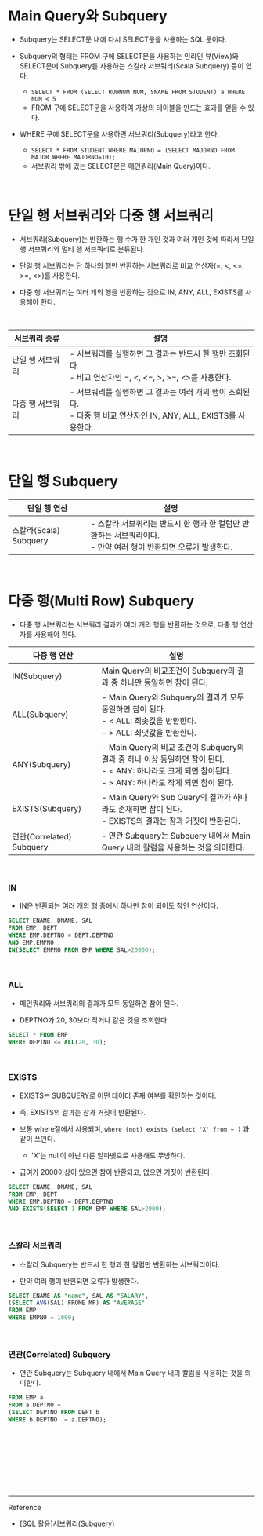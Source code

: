 # Main Query와 Subquery

- Subquery는 SELECT문 내에 다시 SELECT문을 사용하는 SQL 문이다.

- Subquery의 형태는 FROM 구에 SELECT문을 사용하는 인라인 뷰(View)와 SELECT문에 Subquery를 사용하는 스칼라 서브쿼리(Scala Subquery) 등이 있다.

  - ```SELECT * FROM (SELECT ROWNUM NUM, SNAME FROM STUDENT) a WHERE NUM < 5```
  - FROM 구에 SELECT문을 사용하여 가상의 테이블을 만드는 효과를 얻을 수 있다.
  
- WHERE 구에 SELECT문을 사용하면 서브쿼리(Subquery)라고 한다.
   - ```SELECT * FROM STUDENT WHERE MAJORNO = (SELECT MAJORNO FROM MAJOR WHERE MAJORNO=10);```
   - 서브쿼리 밖에 있는 SELECT문은 메인쿼리(Main Query)이다.
   
<br/>

# 단일 행 서브쿼리와 다중 행 서브쿼리

- 서브쿼리(Subquery)는 반환하는 행 수가 한 개인 것과 여러 개인 것에 따라서 단일 행 서브쿼리와 멀티 행 서브쿼리로 분류된다.

- 단일 행 서브쿼리는 단 하나의 행만 반환하는 서브쿼리로 비교 연산자(=, <, <=, >=, <>)를 사용한다.

- 다중 행 서브쿼리는 여러 개의 행을 반환하는 것으로 IN, ANY, ALL, EXISTS를 사용해야 한다.

<br/>

|서브쿼리 종류|설명|
|---|---|
|단일 행 서브쿼리|	- 서브쿼리를 실행하면 그 결과는 반드시 한 행만 조회된다.<br/> - 비교 연산자인 =, <, <=, >, >=, <>를 사용한다.|
|다중 행 서브쿼리|	- 서브쿼리를 실행하면 그 결과는 여러 개의 행이 조회된다. <br/> - 다중 행 비교 연산자인 IN, ANY, ALL, EXISTS를 사용한다.|

<br/>


# 단일 행 Subquery

|단일 행 연산| 설명|
|---|---|
|스칼라(Scala) Subquery|	- 스칼라 서브쿼리는 반드시 한 행과 한 컬럼만 반환하는 서브쿼리이다. <br/> - 만약 여러 행이 반환되면 오류가 발생한다.|

<br/>

# 다중 행(Multi Row) Subquery

- 다중 행 서브쿼리는 서브쿼리 결과가 여러 개의 행을 반환하는 것으로, 다중 행 연산자를 사용해야 한다.

|다중 행 연산|설명|
|---|---|
|IN(Subquery)|	Main Query의 비교조건이 Subquery의 결과 중 하나만 동일하면 참이 된다.|
|ALL(Subquery)|	- Main Query와 Subquery의 결과가 모두 동일하면 참이 된다. <br/> - < ALL: 최솟값을 반환한다. <br/> - > ALL: 최댓값을 반환한다. |
|ANY(Subquery)|	- Main Query의 비교 조건이 Subquery의 결과 중 하나 이상 동일하면 참이 된다. <br/> - < ANY: 하나라도 크게 되면 참이된다. <br/> - > ANY: 하나라도 작게 되면 참이 된다.|
|EXISTS(Subquery)|	- Main Query와 Sub Query의 결과가 하나라도 존재하면 참이 된다. <br/> - EXISTS의 결과는 참과 거짓이 반환된다. |
|연관(Correlated) Subquery|	- 연관 Subquery는 Subquery 내에서 Main Query 내의 칼럼을 사용하는 것을 의미한다.|

<br/>

### IN

- IN은 반환되는 여러 개의 행 중에서 하나만 참이 되어도 참인 연산이다.

```sql
SELECT ENAME, DNAME, SAL
FROM EMP, DEPT
WHERE EMP.DEPTNO = DEPT.DEPTNO
AND EMP.EMPNO
IN(SELECT EMPNO FROM EMP WHERE SAL>20000);
```

<br/>

### ALL

- 메인쿼리와 서브쿼리의 결과가 모두 동일하면 참이 된다.

- DEPTNO가 20, 30보다 작거나 같은 것을 조회한다.

```sql
SELECT * FROM EMP
WHERE DEPTNO <= ALL(20, 30);
```

<br/>

### EXISTS

- EXISTS는 SUBQUERY로 어떤 데이터 존재 여부를 확인하는 것이다.

- 즉, EXISTS의 결과는 참과 거짓이 반환된다.

- 보통 where절에서 사용되며, ```where (not) exists (select 'X' from ~ )``` 과 같이 쓰인다.
  - 'X'는 null이 아닌 다른 알파벳으로 사용해도 무방하다.

- 급여가 2000이상이 있으면 참이 반환되고, 없으면 거짓이 반환된다.

```sql
SELECT ENAME, DNAME, SAL
FROM EMP, DEPT
WHERE EMP.DEPTNO = DEPT.DEPTNO
AND EXISTS(SELECT 1 FROM EMP WHERE SAL>2000);
```

<br/>

### 스칼라 서브쿼리

- 스칼라 Subquery는 반드시 한 행과 한 칼럼만 반환하는 서브쿼리이다.

- 만약 여러 행이 반횐되면 오류가 발생한다.

```sql
SELECT ENAME AS "name", SAL AS "SALARY",
(SELECT AVG(SAL) FROME MP) AS "AVERAGE"
FROM EMP
WHERE EMPNO = 1000;
```

<br/>

### 연관(Correlated) Subquery

- 연관 Subquery는 Subquery 내에서 Main Query 내의 칼럼을 사용하는 것을 의미한다.

```sql
FROM EMP a
FROM a.DEPTNO =
(SELECT DEPTNO FROM DEPT b
WHERE b.DEPTNO  = a.DEPTNO);
```


<br/><br/><br/><br/><br/><br/><br/>


---
Reference

- [[SQL 활용]서브쿼리(Subquery)](https://velog.io/@yewon-july/Subquery)
